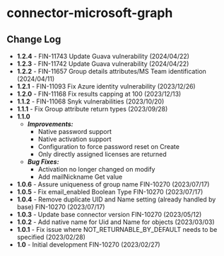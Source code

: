 # connector-microsoft-graph

## Change Log
+ **1.2.4** - FIN-11743 Update Guava vulnerability (2024/04/22)
+ **1.2.3** - FIN-11742 Update Guava vulnerability (2024/04/22)
+ **1.2.2** - FIN-11657 Group details attributes/MS Team identification (2024/04/11)
+ **1.2.1** - FIN-11093 Fix Azure identity vulnerability (2023/12/26)
+ **1.2.0** - FIN-11168 Fix results capping at 100 (2023/12/13)
+ **1.1.2** - FIN-11068 Snyk vulnerabilities (2023/10/20)
+ **1.1.1** - Fix Group attribute return types (2023/09/28)
+ **1.1.0**
  + ***Improvements:***
    + Native password support
    + Native activation support
    + Configuration to force password reset on Create
    + Only directly assigned licenses are returned
  + ***Bug Fixes:***
    + Activation no longer changed on modify
    + Add mailNickname Get value
+ **1.0.6** - Assure uniqueness of group name FIN-10270 (2023/07/17)
+ **1.0.5** - Fix email_enabled Boolean Type FIN-10270 (2023/07/17)
+ **1.0.4** - Remove duplicate UID and Name setting (already handled by base) FIN-10270 (2023/07/17)
+ **1.0.3** - Update base connector version FIN-10270 (2023/05/12)
+ **1.0.2** - Add native name for Uid and Name for objects (2023/03/03)
+ **1.0.1** - Fix issue where NOT_RETURNABLE_BY_DEFAULT needs to be specified (2023/02/28)
+ **1.0** - Initial development FIN-10270 (2023/02/27)
